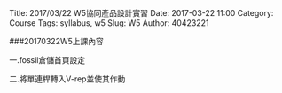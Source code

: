 Title: 2017/03/22 W5協同產品設計實習
Date: 2017-03-22 11:00
Category: Course
Tags: syllabus, w5
Slug: W5
Author: 40423221

###20170322W5上課內容

一.fossil倉儲首頁設定

二.將單連桿轉入V-rep並使其作動

<!-- PELICAN_END_SUMMARY -->
